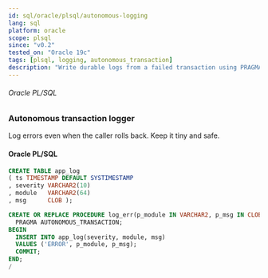 ```yaml
---
id: sql/oracle/plsql/autonomous-logging
lang: sql
platform: oracle
scope: plsql
since: "v0.2"
tested_on: "Oracle 19c"
tags: [plsql, logging, autonomous_transaction]
description: "Write durable logs from a failed transaction using PRAGMA AUTONOMOUS_TRANSACTION"
---
```

###### Oracle PL/SQL
### Autonomous transaction logger
Log errors even when the caller rolls back. Keep it tiny and safe.

#### Oracle PL/SQL
```sql
CREATE TABLE app_log
( ts TIMESTAMP DEFAULT SYSTIMESTAMP
, severity VARCHAR2(10)
, module   VARCHAR2(64)
, msg      CLOB );

CREATE OR REPLACE PROCEDURE log_err(p_module IN VARCHAR2, p_msg IN CLOB) IS
  PRAGMA AUTONOMOUS_TRANSACTION;
BEGIN
  INSERT INTO app_log(severity, module, msg)
  VALUES ('ERROR', p_module, p_msg);
  COMMIT;
END;
/
```
